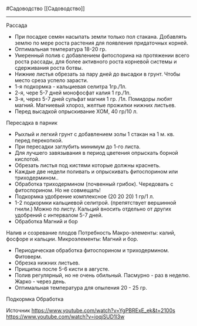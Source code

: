 #Садоводство 
[[Садоводство]]
_______
Рассада
- При посадке семян насыпать земли только пол стакана. Добавлять землю по мере роста растения для появления придаточных корней.
- Оптимальная температура 18-20 гр.
- Умеренный полив с добавлением фитоспорина на протяжении всего роста рассады, для более активного роста корневой системы и сдерживания роста ботвы.
- Нижние листья обрезать за пару дней до высадки в грунт. Чтобы место среза успело зарасти.
- 1-я подкормка - кальциевая селитра 1гр./1л.
- 2-я, чере 5-7 дней монофосфат калия 1 гр./1п.
- 3-я, через 5-7 дней сульфат магния 1 гр. /1л. Помидоры любят магний. Магниевый хлороз, желтые прожилки нижних листьев.
- Перед высадкой опрыскивание ХОМ, 40 гр/10 л.

Пересадка в парник
- Рыхлый и легкий грунт с добавлением золы 1 стакан на 1 м. кв. перед перекопкой.
- При пересадки заглубить минимум до 1-го листа.
- Для лучшего завязывания в период цветения опрыскать борной кислотой.
- Обрезать листья под кистями которые должны краснеть.
- Каждые две недели поливать и опрыскивать фитоспорином или триходермином..
- Обработка триходермином (почвенный грибок). Чередовать с фитоспорином. Но не совмещать!
- Подкормка удобрение комплексное (20 20 20) 1 гр/1 л.
- 1-2 подкормки кальциевой селитрой. (препятствует вершинной гнили.) Можно по листу. Кальций вносить отдельно от других удобрений с интервалом 5-7 дней.
- Обработка Магний и бор

Налив и созревание плодов
Потребность 
Макро-элементы: калий, фосфоре и кальции.
Микроэлементы: Магний и бор.

- Периодическая обработка фитоспорином и триходермином. Фитоверм.
- Обрезка нижних листьев.
- Прищипка после 5-6 кисти в августе.
- Полив регулярный, но не очень обильный. Пасмурно - раз в неделю. Жарко - через день.
- Оптимальная температура для опыления 20 - 25 гр.

Подкормка
Обработка

Источник https://www.youtube.com/watch?v=YgPBRExE_ek&t=2100s
https://www.youtube.com/watch?v=ioqjSUD1l3w




